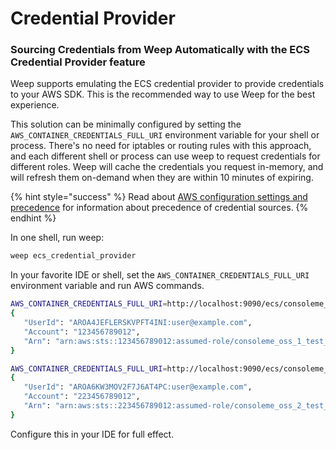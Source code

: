 # Credential Provider

### Sourcing Credentials from Weep Automatically with the ECS Credential Provider feature

Weep supports emulating the ECS credential provider to provide credentials to your AWS SDK. This is the recommended way to use Weep for the best experience.

This solution can be minimally configured by setting the `AWS_CONTAINER_CREDENTIALS_FULL_URI` environment variable for your shell or process. There's no need for iptables or routing rules with this approach, and each different shell or process can use weep to request credentials for different roles. Weep will cache the credentials you request in-memory, and will refresh them on-demand when they are within 10 minutes of expiring.

{% hint style="success" %}
Read about [AWS configuration settings and precedence](https://docs.aws.amazon.com/cli/latest/userguide/cli-configure-quickstart.html#cli-configure-quickstart-precedence) for information about precedence of credential sources.
{% endhint %}

In one shell, run weep:

```bash
weep ecs_credential_provider
```

In your favorite IDE or shell, set the `AWS_CONTAINER_CREDENTIALS_FULL_URI` environment variable and run AWS commands.

```bash
AWS_CONTAINER_CREDENTIALS_FULL_URI=http://localhost:9090/ecs/consoleme_oss_1 aws sts get-caller-identity
{
   "UserId": "AROA4JEFLERSKVPFT4INI:user@example.com",
   "Account": "123456789012",
   "Arn": "arn:aws:sts::123456789012:assumed-role/consoleme_oss_1_test_user/user@example.com"
}

AWS_CONTAINER_CREDENTIALS_FULL_URI=http://localhost:9090/ecs/consoleme_oss_2 aws sts get-caller-identity
{
   "UserId": "AROA6KW3MOV2F7J6AT4PC:user@example.com",
   "Account": "223456789012",
   "Arn": "arn:aws:sts::223456789012:assumed-role/consoleme_oss_2_test_user/user@example.com"
}
```

Configure this in your IDE for full effect.

### 

